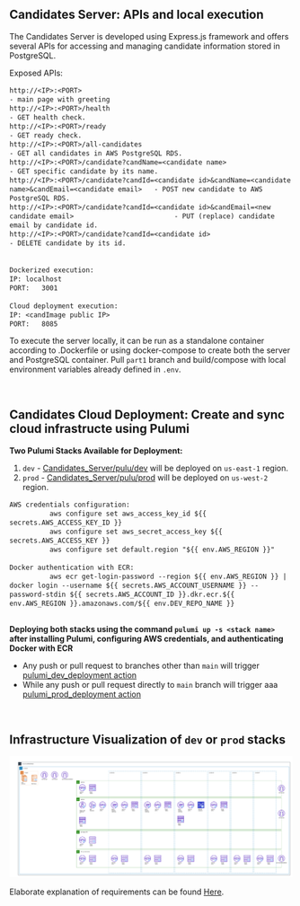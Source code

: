 ## Candidates Server: APIs and local execution

The Candidates Server is developed using Express.js framework and offers several APIs for accessing and managing candidate information stored in PostgreSQL.

Exposed APIs:
```
http://<IP>:<PORT>                                                                                         - main page with greeting
http://<IP>:<PORT>/health                                                                                  - GET health check.
http://<IP>:<PORT>/ready                                                                                   - GET ready check.
http://<IP>:<PORT>/all-candidates                                                                          - GET all candidates in AWS PostgreSQL RDS.
http://<IP>:<PORT>/candidate?candName=<candidate name>                                                     - GET specific candidate by its name.
http://<IP>:<PORT>/candidate?candId=<candidate id>&candName=<candidate name>&candEmail=<candidate email>   - POST new candidate to AWS PostgreSQL RDS.
http://<IP>:<PORT>/candidate?candId=<candidate id>&candEmail=<new candidate email>                         - PUT (replace) candidate email by candidate id.
http://<IP>:<PORT>/candidate?candId=<candidate id>                                                         - DELETE candidate by its id.


Dockerized execution:
IP:	localhost
PORT:	3001

Cloud deployment execution:
IP:	<candImage public IP>
PORT:	8085
```

To execute the server locally, it can be run as a standalone container according to .Dockerfile or using docker-compose to create both the server and PostgreSQL container. Pull `part1` branch and build/compose with local environment variables already defined in `.env`.


$~~~$

## Candidates Cloud Deployment: Create and sync cloud infrastructe using Pulumi

**Two Pulumi Stacks Available for Deployment:**
1. `dev` - [Candidates_Server/pulu/dev](https://github.com/JonathanYK/Candidates_Server/tree/part2pulu/pulu/dev) will be deployed on `us-east-1` region.
2. `prod` - [Candidates_Server/pulu/prod](https://github.com/JonathanYK/Candidates_Server/tree/part2pulu/pulu/prod) will be deployed on `us-west-2` region.

```
AWS credentials configuration:
          aws configure set aws_access_key_id ${{ secrets.AWS_ACCESS_KEY_ID }}
          aws configure set aws_secret_access_key ${{ secrets.AWS_ACCESS_KEY }}
          aws configure set default.region "${{ env.AWS_REGION }}"

Docker authentication with ECR:
          aws ecr get-login-password --region ${{ env.AWS_REGION }} | docker login --username ${{ secrets.AWS_ACCOUNT_USERNAME }} --password-stdin ${{ secrets.AWS_ACCOUNT_ID }}.dkr.ecr.${{ env.AWS_REGION }}.amazonaws.com/${{ env.DEV_REPO_NAME }}
          
```
**Deploying both stacks using the command `pulumi up -s <stack name>` after installing Pulumi, configuring AWS credentials, and authenticating Docker with ECR**
- Any push or pull request to branches other than `main` will trigger [pulumi_dev_deployment action](https://github.com/JonathanYK/Candidates_Server/blob/part2pulu/.github/workflows/pulumi_dev_deployment.yml)
- While any push or pull request directly to `main` branch will trigger aaa [pulumi_prod_deployment action](https://github.com/JonathanYK/Candidates_Server/blob/part2pulu/.github/workflows/pulumi_prod_deployment.yml)

$~~~$

## Infrastructure Visualization of `dev` or `prod` stacks

![AWS_Infra_Visualization](https://github.com/JonathanYK/Candidates_Server/blob/part2pulu/pulu/AWS_Infra_Visualization.png?raw=true)

Elaborate explanation of requirements can be found [Here](https://github.com/JonathanYK/Candidates_Server/blob/main/Candidates_Server_Spec.pdf/).
